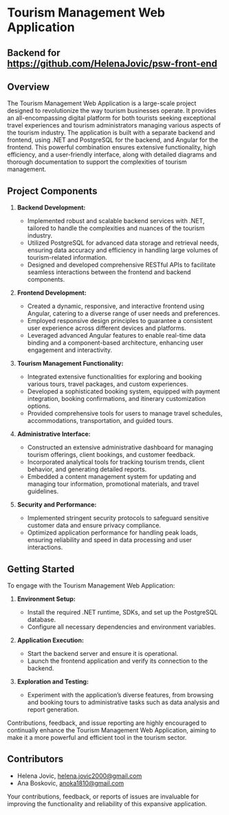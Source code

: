 # Tourism Management Web Application
## Backend for https://github.com/HelenaJovic/psw-front-end

## Overview

The Tourism Management Web Application is a large-scale project designed to revolutionize the way tourism businesses operate. It provides an all-encompassing digital platform for both tourists seeking exceptional travel experiences and tourism administrators managing various aspects of the tourism industry. The application is built with a separate backend and frontend, using .NET and PostgreSQL for the backend, and Angular for the frontend. This powerful combination ensures extensive functionality, high efficiency, and a user-friendly interface, along with detailed diagrams and thorough documentation to support the complexities of tourism management.

## Project Components

1. **Backend Development:**
   - Implemented robust and scalable backend services with .NET, tailored to handle the complexities and nuances of the tourism industry.
   - Utilized PostgreSQL for advanced data storage and retrieval needs, ensuring data accuracy and efficiency in handling large volumes of tourism-related information.
   - Designed and developed comprehensive RESTful APIs to facilitate seamless interactions between the frontend and backend components.

2. **Frontend Development:**
   - Created a dynamic, responsive, and interactive frontend using Angular, catering to a diverse range of user needs and preferences.
   - Employed responsive design principles to guarantee a consistent user experience across different devices and platforms.
   - Leveraged advanced Angular features to enable real-time data binding and a component-based architecture, enhancing user engagement and interactivity.

3. **Tourism Management Functionality:**
   - Integrated extensive functionalities for exploring and booking various tours, travel packages, and custom experiences.
   - Developed a sophisticated booking system, equipped with payment integration, booking confirmations, and itinerary customization options.
   - Provided comprehensive tools for users to manage travel schedules, accommodations, transportation, and guided tours.

4. **Administrative Interface:**
   - Constructed an extensive administrative dashboard for managing tourism offerings, client bookings, and customer feedback.
   - Incorporated analytical tools for tracking tourism trends, client behavior, and generating detailed reports.
   - Embedded a content management system for updating and managing tour information, promotional materials, and travel guidelines.

5. **Security and Performance:**
   - Implemented stringent security protocols to safeguard sensitive customer data and ensure privacy compliance.
   - Optimized application performance for handling peak loads, ensuring reliability and speed in data processing and user interactions.

## Getting Started

To engage with the Tourism Management Web Application:

1. **Environment Setup:**
   - Install the required .NET runtime, SDKs, and set up the PostgreSQL database.
   - Configure all necessary dependencies and environment variables.

2. **Application Execution:**
   - Start the backend server and ensure it is operational.
   - Launch the frontend application and verify its connection to the backend.

3. **Exploration and Testing:**
   - Experiment with the application’s diverse features, from browsing and booking tours to administrative tasks such as data analysis and report generation.

Contributions, feedback, and issue reporting are highly encouraged to continually enhance the Tourism Management Web Application, aiming to make it a more powerful and efficient tool in the tourism sector.

## Contributors

- Helena Jovic, helena.jovic2000@gmail.com
- Ana Boskovic, anoka1810@gmail.com

Your contributions, feedback, or reports of issues are invaluable for improving the functionality and reliability of this expansive application.
